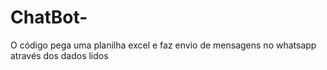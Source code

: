 # ChatBot-
O código pega uma planilha excel e faz envio de mensagens no whatsapp através dos dados lidos
